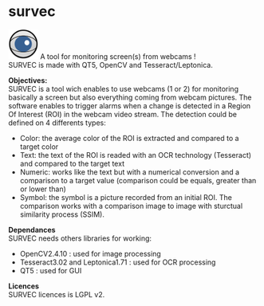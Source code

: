 # survec
<img src="https://github.com/cedric-lemaitre-alyotech/survec/blob/master/Icon.png" height="60" width="60" />
A tool for monitoring screen(s) from webcams !<br />
SURVEC is made with QT5, OpenCV and Tesseract/Leptonica.

<b>Objectives:</b> <br/>
SURVEC is a tool wich enables to use webcams (1 or 2) for monitoring basically a screen but also everything coming from webcam pictures.
The software enables to trigger alarms when a change is detected in a Region Of Interest (ROI) in the webcam video stream.
The detection could be defined on 4 differents types:
- Color: the average color of the ROI is extracted and compared to a target color
- Text: the text of the ROI is readed with an OCR technology (Tesseract) and compared to the target text
- Numeric: works like the text but with a numerical conversion and a comparison to a target value (comparison could be equals, greater than or lower than)
- Symbol: the symbol is a picture recorded from an initial ROI. The comparison works with a comparison image to image with sturctual similarity process (SSIM).

<b>Dependances</b> <br/>
SURVEC needs others libraries for working:
- OpenCV2.4.10 : used for image processing 
- Tesseract3.02 and Leptonica1.71 : used for OCR processing
- QT5 : used for GUI

<b>Licences</b><br/>
SURVEC licences is LGPL v2.
